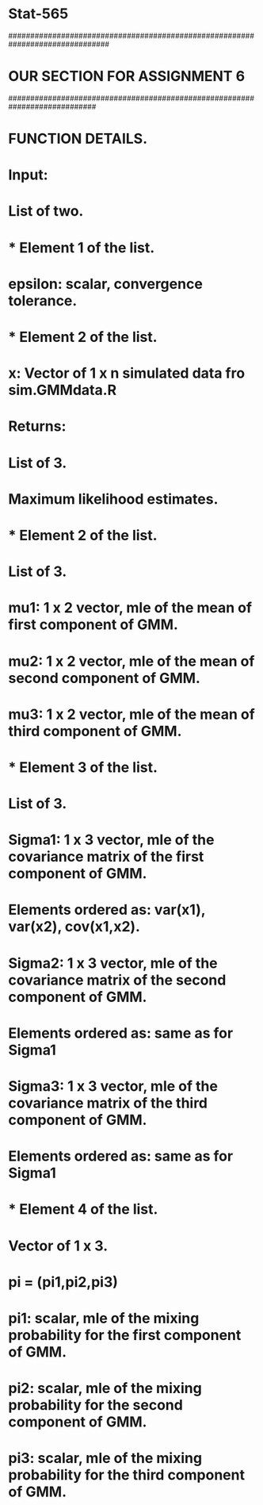 # Stat-565
###############################################################################
# OUR SECTION FOR ASSIGNMENT 6
############################################################################
# FUNCTION DETAILS.
# Input:
#   List of two.
#   * Element 1 of the list.
#       epsilon: scalar, convergence tolerance.
#   * Element 2 of the list.
#       x: Vector of 1 x n simulated data fro sim.GMMdata.R
# 
# Returns:
#   List of 3.
#   Maximum likelihood estimates.
#   
#   * Element 2 of the list.
#       List of 3.
#         mu1: 1 x 2 vector, mle of the mean of first component of GMM.
#         mu2: 1 x 2 vector, mle of the mean of second component of GMM.
#         mu3: 1 x 2 vector, mle of the mean of third component of GMM.
#         
#   * Element 3 of the list.
#       List of 3.
#         Sigma1: 1 x 3 vector, mle of the covariance matrix of the first component of GMM.
#         Elements ordered as: var(x1), var(x2), cov(x1,x2).
#         
#         Sigma2: 1 x 3 vector, mle of the covariance matrix of the second component of GMM.
#         Elements ordered as: same as for Sigma1
#         
#         Sigma3: 1 x 3 vector, mle of the covariance matrix of the third component of GMM.
#         Elements ordered as: same as for Sigma1
#     
#     
#     * Element 4 of the list.
#         Vector of 1 x 3.
#         pi = (pi1,pi2,pi3)
#           pi1: scalar, mle of the mixing probability for the first component of GMM.
#           pi2: scalar, mle of the mixing probability for the second component of GMM.
#           pi3: scalar, mle of the mixing probability for the third component of GMM.
